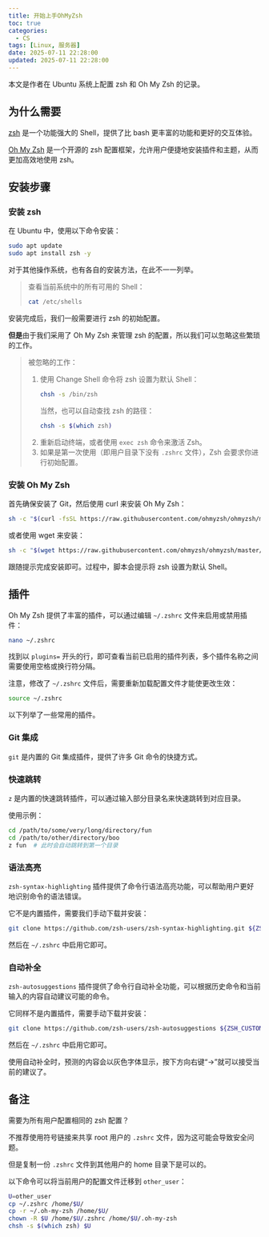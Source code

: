 ```yaml
---
title: 开始上手OhMyZsh
toc: true
categories:
  - CS
tags: [Linux, 服务器]
date: 2025-07-11 22:28:00
updated: 2025-07-11 22:28:00
---
```


本文是作者在 Ubuntu 系统上配置 zsh 和 Oh My Zsh 的记录。

## 为什么需要

[zsh](https://www.zsh.org) 是一个功能强大的 Shell，提供了比 bash 更丰富的功能和更好的交互体验。

[Oh My Zsh](https://github.com/ohmyzsh/ohmyzsh) 是一个开源的 zsh 配置框架，允许用户便捷地安装插件和主题，从而更加高效地使用 zsh。

## 安装步骤

### 安装 zsh

在 Ubuntu 中，使用以下命令安装：

```bash
sudo apt update
sudo apt install zsh -y
```

<!--more-->

对于其他操作系统，也有各自的安装方法，在此不一一列举。

> 查看当前系统中的所有可用的 Shell：
> 
> ```bash
> cat /etc/shells
> ```

安装完成后，我们一般需要进行 zsh 的初始配置。

**但是**由于我们采用了 Oh My Zsh 来管理 zsh 的配置，所以我们可以忽略这些繁琐的工作。

> 被忽略的工作：
> 
> 1. 使用 Change Shell 命令将 zsh 设置为默认 Shell：
>    ```bash
>    chsh -s /bin/zsh
>    ```
>    当然，也可以自动查找 zsh 的路径：
>    ```bash
>    chsh -s $(which zsh)
>    ```
> 2. 重新启动终端，或者使用 `exec zsh` 命令来激活 Zsh。
> 3. 如果是第一次使用（即用户目录下没有 `.zshrc` 文件），Zsh 会要求你进行初始配置。

### 安装 Oh My Zsh

首先确保安装了 Git，然后使用 curl 来安装 Oh My Zsh：

```bash
sh -c "$(curl -fsSL https://raw.githubusercontent.com/ohmyzsh/ohmyzsh/master/tools/install.sh)"
```

或者使用 wget 来安装：

```bash
sh -c "$(wget https://raw.githubusercontent.com/ohmyzsh/ohmyzsh/master/tools/install.sh -O -)"
```

跟随提示完成安装即可。过程中，脚本会提示将 zsh 设置为默认 Shell。

## 插件

Oh My Zsh 提供了丰富的插件，可以通过编辑 `~/.zshrc` 文件来启用或禁用插件：

```bash
nano ~/.zshrc
```

找到以 `plugins=` 开头的行，即可查看当前已启用的插件列表，多个插件名称之间需要使用空格或换行符分隔。

注意，修改了 `~/.zshrc` 文件后，需要重新加载配置文件才能使更改生效：

```bash
source ~/.zshrc
```

以下列举了一些常用的插件。

### Git 集成

`git` 是内置的 Git 集成插件，提供了许多 Git 命令的快捷方式。

### 快速跳转

`z` 是内置的快速跳转插件，可以通过输入部分目录名来快速跳转到对应目录。

使用示例：

```bash
cd /path/to/some/very/long/directory/fun
cd /path/to/other/directory/boo
z fun  # 此时会自动跳转到第一个目录
```

### 语法高亮

`zsh-syntax-highlighting` 插件提供了命令行语法高亮功能，可以帮助用户更好地识别命令的语法错误。

它不是内置插件，需要我们手动下载并安装：

```bash
git clone https://github.com/zsh-users/zsh-syntax-highlighting.git ${ZSH_CUSTOM:-~/.oh-my-zsh/custom}/plugins/zsh-syntax-highlighting 
```

然后在 `~/.zshrc` 中启用它即可。

### 自动补全

`zsh-autosuggestions` 插件提供了命令行自动补全功能，可以根据历史命令和当前输入的内容自动建议可能的命令。

它同样不是内置插件，需要手动下载并安装：

```bash
git clone https://github.com/zsh-users/zsh-autosuggestions ${ZSH_CUSTOM:-~/.oh-my-zsh/custom}/plugins/zsh-autosuggestions
```

然后在 `~/.zshrc` 中启用它即可。

使用自动补全时，预测的内容会以灰色字体显示，按下方向右键“→”就可以接受当前的建议了。

## 备注

需要为所有用户配置相同的 zsh 配置？

不推荐使用符号链接来共享 root 用户的 `.zshrc` 文件，因为这可能会导致安全问题。

但是复制一份 `.zshrc` 文件到其他用户的 home 目录下是可以的。

以下命令可以将当前用户的配置文件迁移到 `other_user`：

```bash
U=other_user
cp ~/.zshrc /home/$U/
cp -r ~/.oh-my-zsh /home/$U/
chown -R $U /home/$U/.zshrc /home/$U/.oh-my-zsh
chsh -s $(which zsh) $U
```
